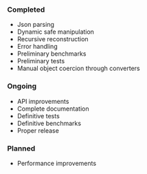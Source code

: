 ### Completed

* Json parsing
* Dynamic safe manipulation
* Recursive reconstruction
* Error handling
* Preliminary benchmarks
* Preliminary tests
* Manual object coercion through converters

### Ongoing

* API improvements
* Complete documentation 
* Definitive tests
* Definitive benchmarks
* Proper release

### Planned

* Performance improvements